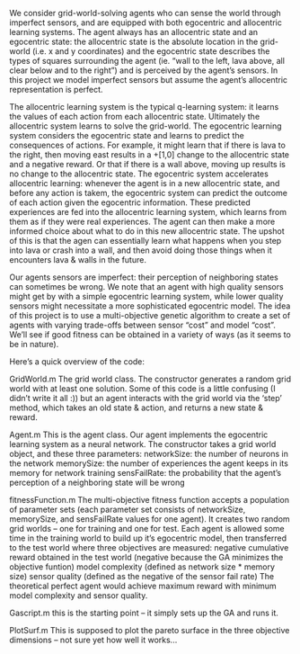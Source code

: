 We consider grid-world-solving agents who can sense the world through imperfect sensors, and are equipped with both egocentric and allocentric learning systems. The agent always has an allocentric state and an egocentric state: the allocentric state is the absolute location in the grid-world (i.e. x and y coordinates) and the egocentric state describes the types of squares surrounding the agent (ie. “wall to the left, lava above, all clear below and to the right”) and is perceived by the agent’s sensors. In this project we model imperfect sensors but assume the agent’s allocentric representation is perfect.

  The allocentric learning system is the typical q-learning system: it learns the values of each action from each allocentric state. Ultimately the allocentric system learns to solve the grid-world. The egocentric learning system considers the egocentric state and learns to predict the consequences of actions. For example, it might learn that if there is lava to the right, then moving east results in a +[1,0] change to the allocentric state and a negative reward. Or that if there is a wall above, moving up results is no change to the allocentric state. The egocentric system accelerates allocentric learning: whenever the agent is in a new allocentric state, and before any action is takem, the egocentric system can predict the outcome of each action given the egocentric information. These predicted experiences are fed into the allocentric learning system, which learns from them as if they were real experiences. The agent can then make a more informed choice about what to do in this new allocentric state. The upshot of this is that the agen can essentially learn what happens when you step into lava or crash into a wall, and then avoid doing those things when it encounters lava & walls in the future.

Our agents sensors are imperfect: their perception of neighboring states can sometimes be wrong. We note that an agent with high quality sensors might get by with a simple egocentric learning system, while lower quality sensors might necessitate a more sophisticated egocentric model. The idea of this project is to use a multi-objective genetic algorithm to create a set of agents with varying trade-offs between sensor “cost” and model “cost”. We’ll see if good fitness can be obtained in a variety of ways (as it seems to be in nature).

Here’s a quick overview of the code:

GridWorld.m
The grid world class. The constructor generates a random grid world with at least one solution. Some of this code is a little confusing (I didn’t write it all :)) but an agent interacts with the grid world via the ‘step’ method, which takes an old state & action, and returns a new state & reward.

Agent.m 
This is the agent class.  Our agent implements the egocentric learning system as a neural network. The constructor takes a grid world object, and these three parameters:
networkSize: the number of neurons in the network
memorySize: the number of experiences the agent keeps in its memory for network training
sensFailRate: the probability that the agent’s perception of a neighboring state will be wrong

fitnessFunction.m
The multi-objective fitness function accepts a population of parameter sets (each parameter set consists of networkSize, memorySize, and sensFailRate values for one agent).  It creates two random grid worlds – one for training and one for test. Each agent is allowed some time in the training world to build up it’s egocentric model, then transferred to the test world where three objectives are measured:
negative cumulative reward obtained in the test world (negative because the GA minimizes the objective funtion)
model complexity (defined as network size * memory size)
sensor quality (defined as the negative of the sensor fail rate)
The theoretical perfect agent would achieve maximum reward with minimum model complexity and sensor quality. 

Gascript.m
this is the starting point – it simply sets up the GA and runs it.

PlotSurf.m
This is supposed to plot the pareto surface in the three objective dimensions – not sure yet how well it works...

